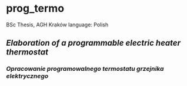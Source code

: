 # prog_termo

BSc Thesis, AGH Kraków
language: Polish

## ***Elaboration of a programmable electric heater thermostat***
###  *Opracowanie programowalnego termostatu grzejnika elektrycznego*
